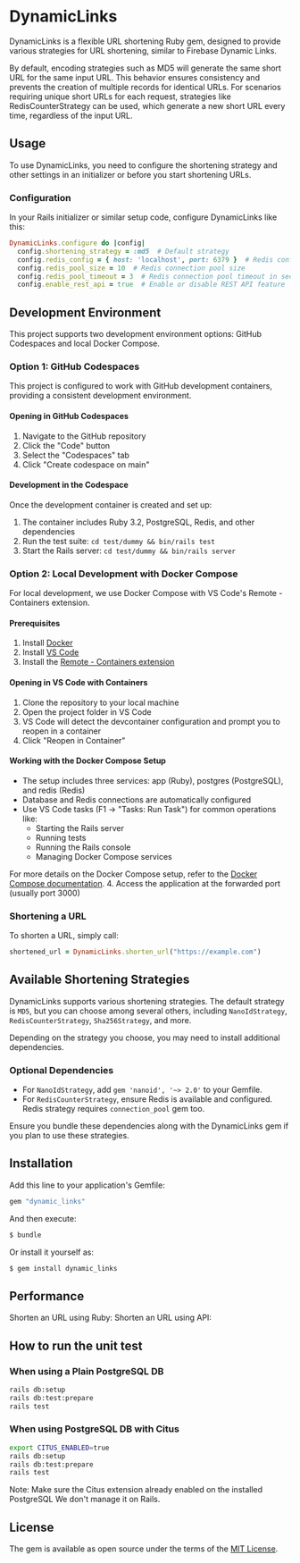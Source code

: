 # DynamicLinks

DynamicLinks is a flexible URL shortening Ruby gem, designed to provide various strategies for URL shortening, similar to Firebase Dynamic Links.

By default, encoding strategies such as MD5 will generate the same short URL for the same input URL. This behavior ensures consistency and prevents the creation of multiple records for identical URLs. For scenarios requiring unique short URLs for each request, strategies like RedisCounterStrategy can be used, which generate a new short URL every time, regardless of the input URL.

## Usage

To use DynamicLinks, you need to configure the shortening strategy and other settings in an initializer or before you start shortening URLs.

### Configuration

In your Rails initializer or similar setup code, configure DynamicLinks like this:

```ruby
DynamicLinks.configure do |config|
  config.shortening_strategy = :md5  # Default strategy
  config.redis_config = { host: 'localhost', port: 6379 }  # Redis configuration
  config.redis_pool_size = 10  # Redis connection pool size
  config.redis_pool_timeout = 3  # Redis connection pool timeout in seconds
  config.enable_rest_api = true  # Enable or disable REST API feature
```

## Development Environment

This project supports two development environment options: GitHub Codespaces and local Docker Compose.

### Option 1: GitHub Codespaces

This project is configured to work with GitHub development containers, providing a consistent development environment.

#### Opening in GitHub Codespaces

1. Navigate to the GitHub repository
2. Click the "Code" button
3. Select the "Codespaces" tab
4. Click "Create codespace on main"

#### Development in the Codespace

Once the development container is created and set up:

1. The container includes Ruby 3.2, PostgreSQL, Redis, and other dependencies
2. Run the test suite: `cd test/dummy && bin/rails test`
3. Start the Rails server: `cd test/dummy && bin/rails server`

### Option 2: Local Development with Docker Compose

For local development, we use Docker Compose with VS Code's Remote - Containers extension.

#### Prerequisites

1. Install [Docker](https://docs.docker.com/get-docker/)
2. Install [VS Code](https://code.visualstudio.com/)
3. Install the [Remote - Containers extension](https://marketplace.visualstudio.com/items?itemName=ms-vscode-remote.remote-containers)

#### Opening in VS Code with Containers

1. Clone the repository to your local machine
2. Open the project folder in VS Code
3. VS Code will detect the devcontainer configuration and prompt you to reopen in a container
4. Click "Reopen in Container"

#### Working with the Docker Compose Setup

- The setup includes three services: app (Ruby), postgres (PostgreSQL), and redis (Redis)
- Database and Redis connections are automatically configured
- Use VS Code tasks (F1 -> "Tasks: Run Task") for common operations like:
  - Starting the Rails server
  - Running tests
  - Running the Rails console
  - Managing Docker Compose services

For more details on the Docker Compose setup, refer to the [Docker Compose documentation](DOCKER_COMPOSE.md). 4. Access the application at the forwarded port (usually port 3000)

### Shortening a URL

To shorten a URL, simply call:

```ruby
shortened_url = DynamicLinks.shorten_url("https://example.com")
```

## Available Shortening Strategies

DynamicLinks supports various shortening strategies. The default strategy is `MD5`, but you can choose among several others, including `NanoIdStrategy`, `RedisCounterStrategy`, `Sha256Strategy`, and more.

Depending on the strategy you choose, you may need to install additional dependencies.

### Optional Dependencies

- For `NanoIdStrategy`, add `gem 'nanoid', '~> 2.0'` to your Gemfile.
- For `RedisCounterStrategy`, ensure Redis is available and configured. Redis strategy requires `connection_pool` gem too.

Ensure you bundle these dependencies along with the DynamicLinks gem if you plan to use these strategies.

## Installation

Add this line to your application's Gemfile:

```ruby
gem "dynamic_links"
```

And then execute:

```bash
$ bundle
```

Or install it yourself as:

```bash
$ gem install dynamic_links
```

## Performance

Shorten an URL using Ruby:
Shorten an URL using API:

## How to run the unit test

### When using a Plain PostgreSQL DB

```bash
rails db:setup
rails db:test:prepare
rails test
```

### When using PostgreSQL DB with Citus

```bash
export CITUS_ENABLED=true
rails db:setup
rails db:test:prepare
rails test
```

Note:
Make sure the Citus extension already enabled on the installed PostgreSQL
We don't manage it on Rails.

## License

The gem is available as open source under the terms of the [MIT License](https://opensource.org/licenses/MIT).
